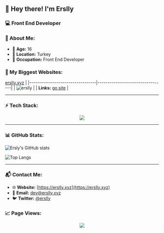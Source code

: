 ## 👋 Hey there! I'm Erslly

### 💻 Front End Developer


### 📌 About Me:
- 🎂 **Age:** 16
- 📍 **Location:** Turkey
- 💼 **Occupation:** Front End Developer

### 🚀 My Biggest Websites:

 [erslly.xyz](https://erslly.xyz) |
|----------------------------------|----------------------------------|
 | ![erslly](https://your-image-link.com) |
| **Links:** [go site](https://erslly.xyz)  |

---

### ⚡ Tech Stack:

<p align="center">
  <img src="https://skillicons.dev/icons?i=js,html,css,ts,react,nextjs,nodejs,express,tailwind,mongodb,git,github,pnpm,vscode,vercel,bootstrap"/>
</p>

---

### 📊 GitHub Stats:

![Ersly's GitHub stats](https://github-readme-stats.vercel.app/api?username=erslly&show_icons=true&theme=tokyonight)

![Top Langs](https://github-readme-stats.vercel.app/api/top-langs/?username=erslly&layout=compact&theme=tokyonight)

---

### 📬 Contact Me:
- 🌐 **Website:** [https://erslly.xyz](https://erslly.xyz)
- 📧 **Email:** dev@erslly.xyz
- 🐦 **Twitter:** [@erslly](https://x.com/ersllydev)

### 📈 Page Views:

<p align="center">
  <img src="https://count.getloli.com/get/@erslly?theme=rule34"/>
</p>

